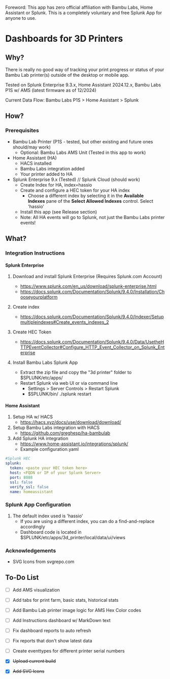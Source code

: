 
Foreword: This app has zero official affiliation with Bambu Labs, Home Assistant or Splunk.  This is a completely voluntary and free Splunk App for anyone to use. 

# Dashboards for 3D Printers
## Why?
There is really no good way of tracking your print progress or status of your Bambu Lab printer(s) outside of the desktop or mobile app.  

Tested on Splunk Enterprise 9.3.x, Home Assistant 2024.12.x, Bambu Labs P1S w/ AMS (latest firmware as of 12/2024)

Current Data Flow: Bambu Labs P1S > Home Assistant > Splunk

## How?
### Prerequisites 
- Bambu Lab Printer (P1S - tested, but other existing and future ones should/may work)
    - Optional: Bambu Labs AMS Unit (Tested in this app to work)
- Home Assistant (HA)
    - HACS installed
    - Bambu Labs integration added
    - Your printer added to HA
- Splunk Enterprise 9.x (Tested) // Splunk Cloud (should work)
    - Create Index for HA, index=hassio
    - Create and configure a HEC token for your HA index
	    - Choose a different index by selecting it in the **Available Indexes** pane of the **Select Allowed Indexes** control.  Select 'hassio'
    - Install this app (see Release section)
    - Note: All HA events will go to Splunk, not just the Bambu Labs printer events!

## What?
### Integration Instructions
#### Splunk Enterprise
1. Download and install Splunk Enterprise (Requires Splunk.com Account)
    - https://www.splunk.com/en_us/download/splunk-enterprise.html
    - https://docs.splunk.com/Documentation/Splunk/9.4.0/Installation/Chooseyourplatform 
 2. Create index
     - https://docs.splunk.com/Documentation/Splunk/9.4.0/Indexer/Setupmultipleindexes#Create_events_indexes_2

3. Create HEC Token
    - https://docs.splunk.com/Documentation/Splunk/9.4.0/Data/UsetheHTTPEventCollector#Configure_HTTP_Event_Collector_on_Splunk_Enterprise
4. Install Bambu Labs Splunk App
	- Extract the zip file and copy the "3d printer" folder to $SPLUNK/etc/apps/
	- Restart Splunk via web UI or via command line
		- Settings > Server Controls > Restart Splunk
		- $SPLUNK/bin/ ./splunk restart

#### Home Assistant
1. Setup HA w/ HACS
    - https://hacs.xyz/docs/use/download/download/
2. Setup Bambu Labs integration with HACS
    - https://github.com/greghesp/ha-bambulab
3. Add Splunk HA integration
    - https://www.home-assistant.io/integrations/splunk/
    - Example configuration.yaml 
``` yaml 
#Splunk HEC
splunk:
  token: <paste your HEC token here>
  host: <FQDN or IP of your Splunk Server>
  port: 8088
  ssl: false
  verify_ssl: false
  name: homeassistant
```

### Splunk App Configuration
1. The default index used is 'hassio' 
	- If you are using a different index, you can do a find-and-replace accordingly 
	- Dashboard code is located in $SPLUNK/etc/apps/3d_printer/local/data/ui/views

### Acknowledgements
- SVG Icons from svgrepo.com

## To-Do List
- [ ] Add AMS visualization
- [ ] Add tabs for print farm, basic stats, historical stats
- [ ] Add Bambu Lab printer image logic for AMS Hex Color codes
- [ ] Add Instructions dashboard w/ MarkDown text
- [ ] Fix dashboard reports to auto refresh
- [ ] Fix reports that don't show latest data
- [ ] Create eventtypes for different printer serial numbers
- [x] ~~Upload current build~~
- [x] ~~Add SVG Icons~~

